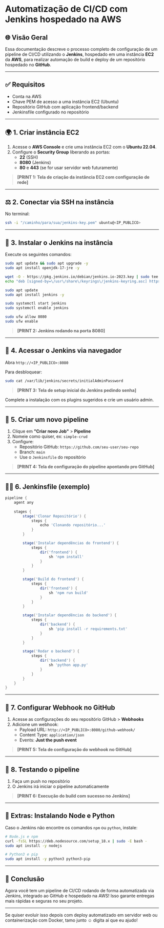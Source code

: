 # Automatização de CI/CD com Jenkins hospedado na AWS

## 🌐 Visão Geral
Essa documentação descreve o processo completo de configuração de um pipeline de CI/CD utilizando o **Jenkins**, hospedado em uma instância **EC2** da **AWS**, para realizar automação de build e deploy de um repositório hospedado no **GitHub**.

---

## ✅ Requisitos
- Conta na AWS
- Chave PEM de acesso a uma instância EC2 (Ubuntu)
- Repositório GitHub com aplicação frontend/backend
- Jenkinsfile configurado no repositório

---

## 🌍 1. Criar instância EC2
1. Acesse o **AWS Console** e crie uma instância EC2 com o **Ubuntu 22.04**.
2. Configure o **Security Group** liberando as portas:
   - **22** (SSH)
   - **8080** (Jenkins)
   - **80** e **443** (se for usar servidor web futuramente)

> **[PRINT 1: Tela de criação da instância EC2 com configuração de rede]**

---

## ⚖️ 2. Conectar via SSH na instância
No terminal:
```bash
ssh -i "/caminho/para/sua/jenkins-key.pem" ubuntu@<IP_PUBLICO>
```

---

## 🚀 3. Instalar o Jenkins na instância
Execute os seguintes comandos:
```bash
sudo apt update && sudo apt upgrade -y
sudo apt install openjdk-17-jre -y

wget -O - https://pkg.jenkins.io/debian/jenkins.io-2023.key | sudo tee \/usr\/share\/keyrings\/jenkins-keyring.asc > \/dev\/null
echo "deb [signed-by=\/usr\/share\/keyrings\/jenkins-keyring.asc] https://pkg.jenkins.io/debian binary/" | sudo tee \/etc\/apt\/sources.list.d\/jenkins.list > \/dev\/null

sudo apt update
sudo apt install jenkins -y

sudo systemctl start jenkins
sudo systemctl enable jenkins

sudo ufw allow 8080
sudo ufw enable
```

> **[PRINT 2: Jenkins rodando na porta 8080]**

---

## 🔐 4. Acessar o Jenkins via navegador
Abra `http://<IP_PUBLICO>:8080`

Para desbloquear:
```bash
sudo cat /var/lib/jenkins/secrets/initialAdminPassword
```

> **[PRINT 3: Tela de setup inicial do Jenkins pedindo senha]**

Complete a instalação com os plugins sugeridos e crie um usuário admin.

---

## 📁 5. Criar um novo pipeline
1. Clique em **"Criar novo Job"** > **Pipeline**
2. Nomeie como quiser, ex: `simple-crud`
3. Configure:
   - Repositório GitHub: `https://github.com/seu-user/seu-repo`
   - Branch: `main`
   - Use o `Jenkinsfile` do repositório

> **[PRINT 4: Tela de configuração do pipeline apontando pro GitHub]**

---

## 👨‍💼 6. Jenkinsfile (exemplo)
```groovy
pipeline {
    agent any
    
    stages {
        stage('Clonar Repositório') {
            steps {
                echo 'Clonando repositório...'
            }
        }

        stage('Instalar dependências do frontend') {
            steps {
                dir('frontend') {
                    sh 'npm install'
                }
            }
        }

        stage('Build do frontend') {
            steps {
                dir('frontend') {
                    sh 'npm run build'
                }
            }
        }

        stage('Instalar dependências do backend') {
            steps {
                dir('backend') {
                    sh 'pip install -r requirements.txt'
                }
            }
        }

        stage('Rodar o backend') {
            steps {
                dir('backend') {
                    sh 'python app.py'
                }
            }
        }
    }
}
```

---

## 🔄 7. Configurar Webhook no GitHub
1. Acesse as configurações do seu repositório GitHub > **Webhooks**
2. Adicione um webhook:
   - Payload URL: `http://<IP_PUBLICO>:8080/github-webhook/`
   - Content Type: `application/json`
   - Events: **Just the push event**

> **[PRINT 5: Tela de configuração do webhook no GitHub]**

---

## 🚀 8. Testando o pipeline
1. Faça um push no repositório
2. O Jenkins irá iniciar o pipeline automaticamente

> **[PRINT 6: Execução do build com sucesso no Jenkins]**

---

## 📄 Extras: Instalando Node e Python
Caso o Jenkins não encontre os comandos `npm` ou `python`, instale:

```bash
# Node.js e npm
curl -fsSL https://deb.nodesource.com/setup_18.x | sudo -E bash -
sudo apt install -y nodejs

# Python3 e pip
sudo apt install -y python3 python3-pip
```

---

## 🎉 Conclusão
Agora você tem um pipeline de CI/CD rodando de forma automatizada via Jenkins, integrado ao GitHub e hospedado na AWS! Isso garante entregas mais rápidas e seguras no seu projeto.

---

Se quiser evoluir isso depois com deploy automatizado em servidor web ou containerização com Docker, tamo junto ☺️
digita aí que eu ajudo!

